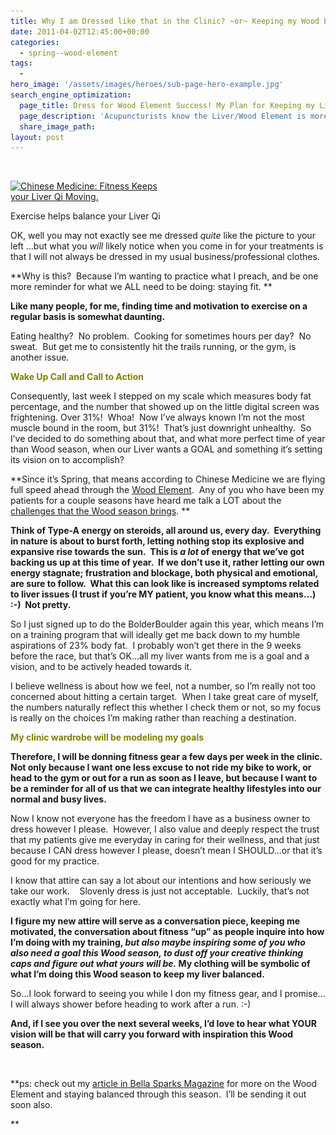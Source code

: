 ```yaml
---
title: Why I am Dressed like that in the Clinic? ~or~ Keeping my Wood Element Happy!
date: 2011-04-02T12:45:00+00:00
categories:
  - spring--wood-element
tags:
  -
hero_image: '/assets/images/heroes/sub-page-hero-example.jpg'
search_engine_optimization:
  page_title: Dress for Wood Element Success! My Plan for Keeping my Liver Balanced
  page_description: 'Acupuncturists know the Liver/Wood Element is more challenged in Spring.  A goal like exercise to move the Qi is a great step towards staying balanced. '
  share_image_path:
layout: post
---
```

&nbsp;

<div id="attachment_1017" style="width: 242px" class="wp-caption alignleft">
  <a href="/assets/images/wp-content/uploads/2011/04/vintagefitness.jpg"><img class=" wp-image-1017" title="Fitness Keeps your Liver Qi Moving" src="/assets/images/wp-content/uploads/2011/04/vintagefitness-150x108.jpg" alt="Chinese Medicine: Fitness Keeps your Liver Qi Moving." width="232" height="167" srcset="/assets/images/wp-content/uploads/2011/04/vintagefitness-150x108.jpg 150w, /assets/images/wp-content/uploads/2011/04/vintagefitness.jpg 264w" sizes="(max-width: 232px) 100vw, 232px" /></a>
  
  <p class="wp-caption-text">
    Exercise helps balance your Liver Qi
  </p>
</div>

OK, well you may not exactly see me dressed _quite_ like the picture to your left &#8230;but what you _will_ likely notice when you come in for your treatments is that I will not always be dressed in my usual business/professional clothes.

**Why is this?  Because I&#8217;m wanting to practice what I preach, and be one more reminder for what we ALL need to be doing: staying fit. ** 

**Like many people, for me, finding time and motivation to exercise on a regular basis is somewhat daunting.**

Eating healthy?  No problem.  Cooking for sometimes hours per day?  No sweat.  But get me to consistently hit the trails running, or the gym, is another issue.

**<span style="color: #808000;">Wake Up Call and Call to Action</span>**

Consequently, last week I stepped on my scale which measures body fat percentage, and the number that showed up on the little digital screen was frightening. Over 31%!  Whoa!  Now I&#8217;ve always known I&#8217;m not the most muscle bound in the room, but 31%!  That&#8217;s just downright unhealthy.  So I&#8217;ve decided to do something about that, and what more perfect time of year than Wood season, when our Liver wants a GOAL and something it&#8217;s setting its vision on to accomplish?

**Since it&#8217;s Spring, that means according to Chinese Medicine we are flying full speed ahead through the [Wood Element](http://www.wisdomwaysacupuncture.com/2018/05/15/ready-set-wood-season-what-acupuncture-theory-has-to-say-about-spring/).  Any of you who have been my patients for a couple seasons have heard me talk a LOT about the [challenges that the Wood season brings](http://www.wisdomwaysacupuncture.com/2018/04/15/wood-element-agitation-tips/). ** 

**Think of Type-A energy on steroids, all around us, every day.  Everything in nature is about to burst forth, letting nothing stop its explosive and expansive rise towards the sun.  This is _a lot_ of energy that we&#8217;ve got backing us up at this time of year.  If we don&#8217;t use it, rather letting our own energy stagnate; frustration and blockage, both physical and emotional, are sure to follow.  What this can look like is increased symptoms related to liver issues (I trust if you&#8217;re MY patient, you know what this means&#8230;) :-)  Not pretty.**

So I just signed up to do the BolderBoulder again this year, which means I&#8217;m on a training program that will ideally get me back down to my humble aspirations of 23% body fat.  I probably won&#8217;t get there in the 9 weeks before the race, but that&#8217;s OK&#8230;all my liver wants from me is a goal and a vision, and to be actively headed towards it.

I believe wellness is about how we feel, not a number, so I&#8217;m really not too concerned about hitting a certain target.  When I take great care of myself, the numbers naturally reflect this whether I check them or not, so my focus is really on the choices I&#8217;m making rather than reaching a destination.

**<span style="color: #808000;">My clinic wardrobe will be modeling my goals</span>** 

**Therefore, I will be donning fitness gear a few days per week in the clinic.  Not only because I want one less excuse to not ride my bike to work, or head to the gym or out for a run as soon as I leave, but because I want to be a reminder for all of us that we can integrate healthy lifestyles into our normal and busy lives.**

Now I know not everyone has the freedom I have as a business owner to dress however I please.  However, I also value and deeply respect the trust that my patients give me everyday in caring for their wellness, and that just because I CAN dress however I please, doesn&#8217;t mean I SHOULD&#8230;or that it&#8217;s good for my practice.

I know that attire can say a lot about our intentions and how seriously we take our work.    Slovenly dress is just not acceptable.  Luckily, that&#8217;s not exactly what I&#8217;m going for here.

**I figure my new attire will serve as a conversation piece, keeping me motivated, the conversation about fitness &#8220;up&#8221; as people inquire into how I&#8217;m doing with my training, _but also maybe inspiring some of you who also need a goal this Wood season, to dust off your creative thinking caps and figure out what yours will be._ My clothing will be symbolic of what I&#8217;m doing this Wood season to keep my liver balanced.** 

So&#8230;I look forward to seeing you while I don my fitness gear, and I promise&#8230;I will always shower before heading to work after a run. :-)

**And, if I see you over the next several weeks, I&#8217;d love to hear what YOUR vision will be that will carry you forward with inspiration this Wood season.**

&nbsp;

**ps: check out my <a href="http://r20.rs6.net/tn.jsp?llr=lem6kddab&et=1104930867875&s=32&e=001rlhHi2fluzQ94TTi1kdckFTHAmSU9qPC3wCg3256xrBM8R4g-GOi2_COQzZwkqVFrtmTJoa56S7iRTM1gv0B-yf9Aq2ArrFvJLuHTxfdEh6slBQURKZtcyKi_-qTo_Bh7NuuwOCQCcKwheKcSZGLvwdC-Xvuhd7jdIKnzboH3-h-UY_lSS6tFw==" target="_blank" rel="noopener">article in Bella Sparks Magazine</a> for more on the Wood Element and staying balanced through this season.  I&#8217;ll be sending it out soon also.
  
**
